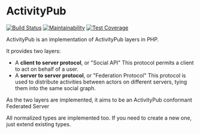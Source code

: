 ActivityPub
===========

[![Build Status](https://travis-ci.org/landrok/activitypub.svg?branch=master)](https://travis-ci.org/landrok/activitypub)
[![Maintainability](https://api.codeclimate.com/v1/badges/410c804f4cd03cc39b60/maintainability)](https://codeclimate.com/github/landrok/activitypub/maintainability)
[![Test Coverage](https://api.codeclimate.com/v1/badges/410c804f4cd03cc39b60/test_coverage)](https://codeclimate.com/github/landrok/activitypub/test_coverage)

ActivityPub is an implementation of ActivityPub layers in PHP.

It provides two layers:

- A __client to server protocol__, or "Social API"
    This protocol permits a client to act on behalf of a user.
- A __server to server protocol__, or "Federation Protocol"
    This protocol is used to distribute activities between actors on different servers, tying them into the same social graph. 

As the two layers are implemented, it aims to be an ActivityPub conformant Federated Server

All normalized types are implemented too. If you need to create a new
one, just extend existing types.
